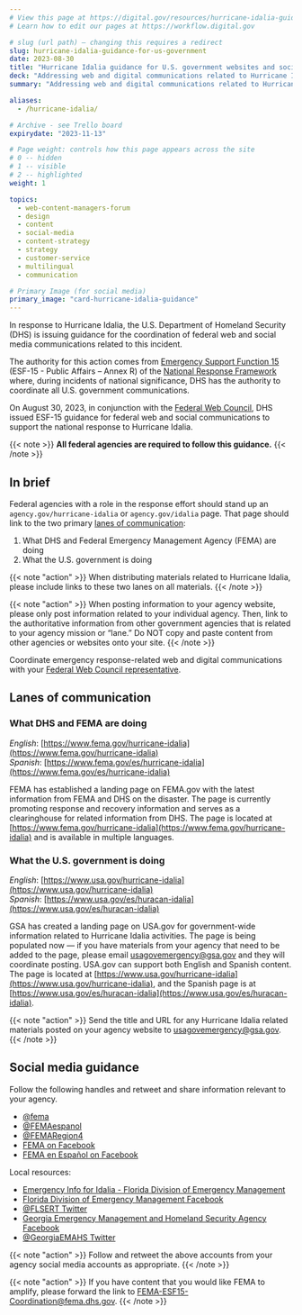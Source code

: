 ```yaml
---
# View this page at https://digital.gov/resources/hurricane-idalia-guidance-for-us-government
# Learn how to edit our pages at https://workflow.digital.gov

# slug (url path) — changing this requires a redirect
slug: hurricane-idalia-guidance-for-us-government
date: 2023-08-30
title: "Hurricane Idalia guidance for U.S. government websites and social media"
deck: "Addressing web and digital communications related to Hurricane Idalia"
summary: "Addressing web and digital communications related to Hurricane Idalia"

aliases:
  - /hurricane-idalia/

# Archive - see Trello board
expirydate: "2023-11-13"

# Page weight: controls how this page appears across the site
# 0 -- hidden
# 1 -- visible
# 2 -- highlighted
weight: 1

topics:
  - web-content-managers-forum
  - design
  - content
  - social-media
  - content-strategy
  - strategy
  - customer-service
  - multilingual
  - communication

# Primary Image (for social media)
primary_image: "card-hurricane-idalia-guidance"
---
```

In response to Hurricane Idalia, the U.S. Department of Homeland Security (DHS) is issuing guidance for the coordination of federal web and social media communications related to this incident.

The authority for this action comes from [Emergency Support Function 15](https://www.fema.gov/emergency-managers/national-preparedness/frameworks/response#esf) (ESF-15 - Public Affairs – Annex R) of the [National Response Framework](https://www.fema.gov/emergency-managers/national-preparedness/frameworks/response) where, during incidents of national significance, DHS has the authority to coordinate all U.S. government communications.

On August 30, 2023, in conjunction with the [Federal Web Council](https://digital.gov/resources/federal-web-council/), DHS issued ESF-15 guidance for federal web and social communications to support the national response to Hurricane Idalia.

{{< note >}} **All federal agencies are required to follow this guidance.** {{< /note >}}

## In brief

Federal agencies with a role in the response effort should stand up an `agency.gov/hurricane-idalia` or `agency.gov/idalia` page. That page should link to the two primary [lanes of communication](#lanes-of-communication):

1. What DHS and Federal Emergency Management Agency (FEMA) are doing
2. What the U.S. government is doing

{{< note "action" >}}
When distributing materials related to Hurricane Idalia, please include links to these two lanes on all materials.
{{< /note >}}

{{< note "action" >}}
When posting information to your agency website, please only post information related to your individual agency. Then, link to the authoritative information from other government agencies that is related to your agency mission or “lane.” Do NOT copy and paste content from other agencies or websites onto your site.
{{< /note >}}

Coordinate emergency response-related web and digital communications with your [Federal Web Council representative](https://digital.gov/resources/federal-web-council#current-council-members).

## Lanes of communication

### What DHS and FEMA are doing

*English*: [https://www.fema.gov/hurricane-idalia](https://www.fema.gov/hurricane-idalia)<br />
*Spanish*: [https://www.fema.gov/es/hurricane-idalia](https://www.fema.gov/es/hurricane-idalia)

FEMA has established a landing page on FEMA.gov with the latest information from FEMA and DHS on the disaster. The page is currently promoting response and recovery information and serves as a clearinghouse for related information from DHS. The page is located at [https://www.fema.gov/hurricane-idalia](https://www.fema.gov/hurricane-idalia) and is available in multiple languages.

### What the U.S. government is doing

*English*: [https://www.usa.gov/hurricane-idalia](https://www.usa.gov/hurricane-idalia)<br />
*Spanish*: [https://www.usa.gov/es/huracan-idalia](https://www.usa.gov/es/huracan-idalia)

GSA has created a landing page on USA.gov for government-wide information related to Hurricane Idalia activities. The page is being populated now — if you have materials from your agency that need to be added to the page, please email usagovemergency@gsa.gov and they will coordinate posting. USA.gov can support both English and Spanish content. The page is located at [https://www.usa.gov/hurricane-idalia](https://www.usa.gov/hurricane-idalia), and the Spanish page is at [https://www.usa.gov/es/huracan-idalia](https://www.usa.gov/es/huracan-idalia).

{{< note "action" >}}
Send the title and URL for any Hurricane Idalia related materials posted on your agency website to usagovemergency@gsa.gov.
{{< /note >}}

## Social media guidance

Follow the following handles and retweet and share information relevant to your agency.

* [@fema](https://twitter.com/fema)
* [@FEMAespanol](https://twitter.com/femaespanol)
* [@FEMARegion4](https://twitter.com/FEMAregion4)
* [FEMA on Facebook](https://www.facebook.com/FEMA/)
* [FEMA en Español on Facebook](https://www.facebook.com/FEMAespanol)

Local resources:

* [Emergency Info for Idalia - Florida Division of Emergency Management](https://www.floridadisaster.org/updates/)
* [Florida Division of Emergency Management Facebook](https://www.facebook.com/FLSERT)
* [@FLSERT Twitter](https://twitter.com/flsert)
* [Georgia Emergency Management and Homeland Security Agency Facebook](https://www.facebook.com/GeorgiaEMAHS)
* [@GeorgiaEMAHS Twitter](https://twitter.com/GeorgiaEMAHS)

{{< note "action" >}}
Follow and retweet the above accounts from your agency social media accounts as appropriate.
{{< /note >}}

{{< note "action" >}}
If you have content that you would like FEMA to amplify, please forward the link to FEMA-ESF15-Coordination@fema.dhs.gov.
{{< /note >}}
